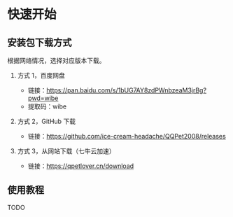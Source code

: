 # 快速开始

## 安装包下载方式

根据网络情况，选择对应版本下载。

1. 方式 1，百度网盘
   - 链接：https://pan.baidu.com/s/1bUG7AY8zdPWnbzeaM3jrBg?pwd=wibe
   - 提取码：wibe

2. 方式 2，GitHub 下载
   - 链接：https://github.com/ice-cream-headache/QQPet2008/releases

3. 方式 3，从网站下载（七牛云加速）
   - 链接：https://qpetlover.cn/download


## 使用教程

TODO